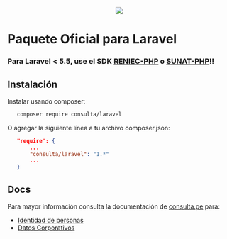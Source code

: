 <p align="center"><img src="https://consulta.pe/img/logo_consulta_pe.png"> </p>

<p align="center">

# Paquete Oficial para Laravel 
### Para Laravel < 5.5, use el SDK [RENIEC-PHP](https://github.com/tecactus/reniec-php) o [SUNAT-PHP](https://github.com/tecactus/sunat-php)!!

## Instalación
Instalar usando composer:

```bash
   composer require consulta/laravel
```

O agregar la siguiente línea a tu archivo composer.json:

```json
   "require": {
       ...
       "consulta/laravel": "1.*"
       ...
   }
```




## Docs
Para mayor información consulta la documentación de [consulta.pe](https://consulta.pe/) para:

 - [Identidad de personas](https://consulta.pe/identidad-personas)
 - [Datos Corporativos](https://consulta.pe/datos-corporativos)

